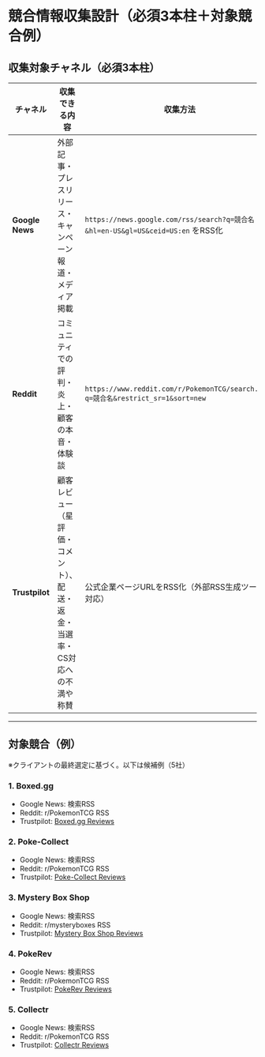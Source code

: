 # 競合情報収集設計（必須3本柱＋対象競合例）

## 収集対象チャネル（必須3本柱）

| チャネル | 収集できる内容 | 収集方法 | 備考 |
|---|---|---|---|
| **Google News** | 外部記事・プレスリリース・キャンペーン報道・メディア掲載 | `https://news.google.com/rss/search?q=競合名&hl=en-US&gl=US&ceid=US:en` をRSS化 | 各社ごとに検索式を設定（ブランド名＋ドメイン） |
| **Reddit** | コミュニティでの評判・炎上・顧客の本音・体験談 | `https://www.reddit.com/r/PokemonTCG/search.rss?q=競合名&restrict_sr=1&sort=new` | 主に r/PokemonTCG / r/mysteryboxes を利用 |
| **Trustpilot** | 顧客レビュー（星評価・コメント）、配送・返金・当選率・CS対応への不満や称賛 | 公式企業ページURLをRSS化（外部RSS生成ツールで対応） | 世界的に利用度が高く、横断比較可能 |

---

## 対象競合（例）

※クライアントの最終選定に基づく。以下は候補例（5社）

### 1. Boxed.gg
- Google News: 検索RSS  
- Reddit: r/PokemonTCG RSS  
- Trustpilot: [Boxed.gg Reviews](https://www.trustpilot.com/review/boxed.gg)

### 2. Poke-Collect
- Google News: 検索RSS  
- Reddit: r/PokemonTCG RSS  
- Trustpilot: [Poke-Collect Reviews](https://www.trustpilot.com/review/poke-collect.com)

### 3. Mystery Box Shop
- Google News: 検索RSS  
- Reddit: r/mysteryboxes RSS  
- Trustpilot: [Mystery Box Shop Reviews](https://www.trustpilot.com/review/mysteryboxshop.com)

### 4. PokeRev
- Google News: 検索RSS  
- Reddit: r/PokemonTCG RSS  
- Trustpilot: [PokeRev Reviews](https://www.trustpilot.com/review/pokerev.net)

### 5. Collectr
- Google News: 検索RSS  
- Reddit: r/PokemonTCG RSS  
- Trustpilot: [Collectr Reviews](https://www.trustpilot.com/review/collectr.com)

